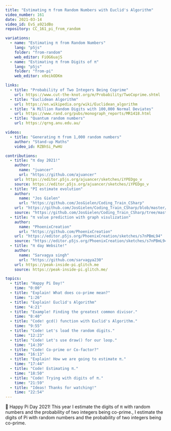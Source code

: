 ```yaml
---
title: "Estimating π from Random Numbers with Euclid's Algorithm"
video_number: 161
date: 2021-03-14
video_id: EvS_a921dBo
repository: CC_161_pi_from_random

variations:
  - name: "Estimating π from Random Numbers"
    lang: "p5js"
    folder: "from-random"
    web_editor: FiOG6uajS
  - name: "Estimating π from Digits of π"
    lang: "p5js"
    folder: "from-pi"
    web_editor: x0eikODKm

links:
  - title: "Probability of Two Integers Being Coprime"
    url: https://www.cut-the-knot.org/m/Probability/TwoCoprime.shtml
  - title: "Euclidean Algorithm"
    url: https://en.wikipedia.org/wiki/Euclidean_algorithm
  - title: "A Million Random Digits with 100,000 Normal Deviates"
    url: https://www.rand.org/pubs/monograph_reports/MR1418.html
  - title: "Quantum random numbers"
    url: https://qrng.anu.edu.au/

videos:
  - title: "Generating π from 1,000 random numbers"
    author: "Stand-up Maths"
    video_id: RZBhSi_PwHU

contributions:
  - title: "π day 2021!"
    author:
      name: "juancer"
      url: "https://github.com/ajuancer"
    url: https://editor.p5js.org/ajuancer/sketches/iYPEDgo_v
    source: https://editor.p5js.org/ajuancer/sketches/iYPEDgo_v
  - title: "PI estimate evolution"
    author:
      name: "Jos Gielen"
      url: "https://github.com/JosGielen/Coding_Train_CSharp"
    url: "https://github.com/JosGielen/Coding_Train_CSharp/blob/master/CC161%20PI%20from%20Random%20Numbers/Results/PI_Estimate1.jpg"
    source: "https://github.com/JosGielen/Coding_Train_CSharp/tree/master/CC161%20PI%20from%20Random%20Numbers"
  - title: "π value prediction with graph visulization"
    author:
      name: "PhoenixCreation"
      url: "https://github.com/PhoenixCreation"
    url: "https://editor.p5js.org/PhoenixCreation/sketches/s7nPBmL94"
    source: "https://editor.p5js.org/PhoenixCreation/sketches/s7nPBmL94"
  - title: "π day Website!"
    author:
      name: "Sarvagya singh"
      url: "https://github.com/sarvagya230"
    url: https://peak-inside-pi.glitch.me
    source: https://peak-inside-pi.glitch.me/

topics:
  - title: "Happy Pi Day!"
    time: "0:00"
  - title: "Explain! What does co-prime mean?"
    time: "1:26"
  - title: "Explain! Euclid's Algorithm"
    time: "4:21"
  - title: "Example! Finding the greatest common divisor."
    time: "8:40"
  - title: "Code! gcd() function with Euclid's Algorithm."
    time: "9:55"
  - title: "Code! Let's load the random digits."
    time: "12:23"
  - title: "Code! Let's use draw() for our loop."
    time: "14:39"
  - title: "Code! Co-prime or Co-factor?"
    time: "16:13"
  - title: "Explain! How we are going to estimate π."
    time: "17:44"
  - title: "Code! Estimating π."
    time: "18:50"
  - title: "Code! Trying with digits of π."
    time: "21:59"
  - title: "Ideas! Thanks for watching!"
    time: "22:54"
---
```


🥧 Happy Pi Day 2021! This year I estimate the digits of π with random numbers and the probability of two integers being co-prime., I estimate the digits of Pi with random numbers and the probability of two integers being co-prime.
